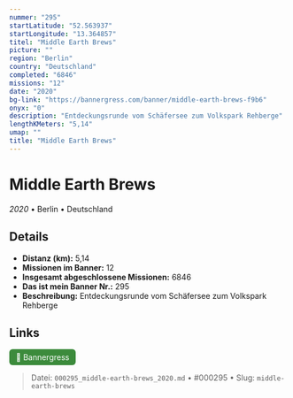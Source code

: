 ```yaml
---
nummer: "295"
startLatitude: "52.563937"
startLongitude: "13.364857"
titel: "Middle Earth Brews"
picture: ""
region: "Berlin"
country: "Deutschland"
completed: "6846"
missions: "12"
date: "2020"
bg-link: "https://bannergress.com/banner/middle-earth-brews-f9b6"
onyx: "0"
description: "Entdeckungsrunde vom Schäfersee zum Volkspark Rehberge"
lengthKMeters: "5,14"
umap: ""
title: "Middle Earth Brews"
---
```

# Middle Earth Brews

*2020* • Berlin • Deutschland



## Details
- **Distanz (km):** 5,14
- **Missionen im Banner:** 12
- **Insgesamt abgeschlossene Missionen:** 6846
- **Das ist mein Banner Nr.:** 295
- **Beschreibung:** Entdeckungsrunde vom Schäfersee zum Volkspark Rehberge


## Links
<div style="margin-top: 0.5em;">
<a href="https://bannergress.com/banner/middle-earth-brews-f9b6" target="_blank" style="display:inline-block;margin-right:8px;padding:6px 12px;background-color:#3c8b3c;color:white;text-decoration:none;border-radius:6px;">🔗 Bannergress</a>

</div>


> Datei: `000295_middle-earth-brews_2020.md` • #000295 • Slug: `middle-earth-brews`

